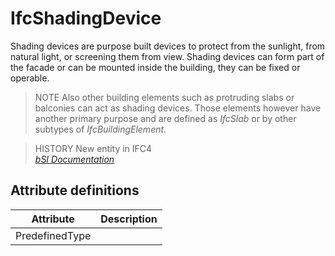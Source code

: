 IfcShadingDevice
================
Shading devices are purpose built devices to protect from the sunlight, from
natural light, or screening them from view. Shading devices can form part of
the facade or can be mounted inside the building, they can be fixed or
operable.  
  
> NOTE  Also other building elements such as protruding slabs or balconies can
> act as shading devices. Those elements however have another primary purpose
> and are defined as _IfcSlab_ or by other subtypes of _IfcBuildingElement_.  
  
> HISTORY  New entity in IFC4  
[ _bSI
Documentation_](https://standards.buildingsmart.org/IFC/DEV/IFC4_2/FINAL/HTML/schema/ifcsharedbldgelements/lexical/ifcshadingdevice.htm)


Attribute definitions
---------------------
| Attribute      | Description   |
|----------------|---------------|
| PredefinedType |               |

